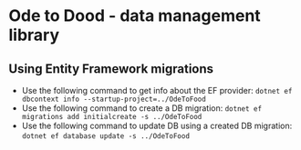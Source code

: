 # Ode to Dood - data management library

## Using Entity Framework migrations

* Use the following command to get info about the EF provider: `dotnet ef dbcontext info --startup-project=../OdeToFood`
* Use the following command to create a DB migration: `dotnet ef migrations add initialcreate -s ../OdeToFood`
* Use the following command to update DB using a created DB migration: `dotnet ef database update -s ../OdeToFood`